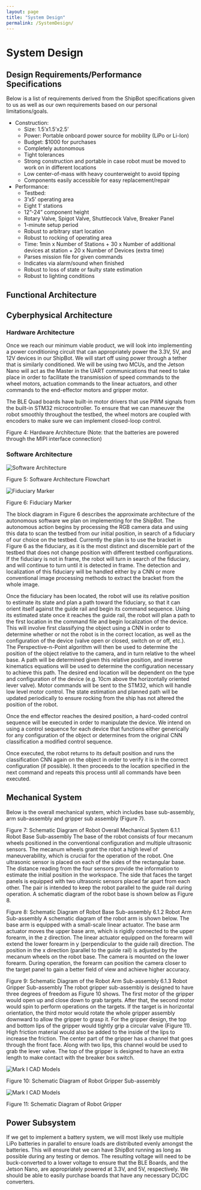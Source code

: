 ```yaml
---
layout: page
title: "System Design"
permalink: /SystemDesign/
---
```


# System Design
## Design Requirements/Performance Specifications
Below is a list of requirements derived from the ShipBot specifications given to us as well as our own requirements based on our personal limitations/goals.
- Construction:
  - Size: 1.5’x1.5’x2.5’
  - Power: Portable onboard power source for mobility (LiPo or Li-Ion)
  - Budget: $1000 for purchases
  - Completely autonomous
  - Tight tolerances
  - Strong construction and portable in case robot must be moved to work on in different locations
  - Low center-of-mass with heavy counterweight to avoid tipping
  - Components easily accessible for easy replacement/repair
- Performance:
  - Testbed:
  - 3’x5’ operating area
  - Eight 1’ stations
  - 12”-24” component height
  - Rotary Valve, Spigot Valve, Shuttlecock Valve, Breaker Panel
  - 1-minute setup period
  - Robust to arbitrary start location
  - Robust to rocking of operating area
  - Time: 1min x Number of Stations + 30 x Number of additional devices at station + 20 x Number of Devices (extra time)
  - Parses mission file for given commands
  - Indicates via alarm/sound when finished
  - Robust to loss of state or faulty state estimation
  - Robust to lighting conditions

## Functional Architecture

## Cyberphysical Architecture
### Hardware Architecture
Once we reach our minimum viable product, we will look into implementing a power conditioning circuit that can appropriately power the 3.3V, 5V, and 12V devices in our ShipBot. We will start off using power through a tether that is similarly conditioned. We will be using two MCUs, and the Jetson Nano will act as the Master in the UART communications that need to take place in order to facilitate the transmission of speed commands to the wheel motors, actuation commands to the linear actuators, and other commands to the end-effector motors and gripper motor.

The BLE Quad boards have built-in motor drivers that use PWM signals from the built-in STM32 microcontroller. To ensure that we can maneuver the robot smoothly throughout the testbed, the wheel motors are coupled with encoders to make sure we can implement closed-loop control.

Figure 4: Hardware Architecture
(Note: that the batteries are powered through the MIPI interface connection)
### Software Architecture

![Software Architecture](/images/SoftwareArchitecture.png)

Figure 5: Software Architecture Flowchart

![Fiduciary Marker](/images/fiduciary.jpg)

Figure 6: Fiduciary Marker

The block diagram in Figure 6 describes the approximate architecture of the autonomous software we plan on implementing for the ShipBot. The autonomous action begins by processing the RGB camera data and using this data to scan the testbed from our initial position, in search of a fiduciary of our choice on the testbed. Currently the plan is to use the bracket in Figure 6 as the fiduciary, as it is the most distinct and discernible part of the testbed that does not change position with different testbed configurations. If the fiduciary is not in frame, the robot will turn in search of the fiduciary, and will continue to turn until it is detected in frame. The detection and localization of this fiduciary will be handled either by a CNN or more conventional image processing methods to extract the bracket from the whole image.

Once the fiduciary has been located, the robot will use its relative position to estimate its state and plan a path toward the fiduciary, so that it can orient itself against the guide rail and begin its command sequence. Using its estimated state once it reaches the guide rail, the robot will plan a path to the first location in the command file and begin localization of the device. This will involve first classifying the object using a CNN in order to determine whether or not the robot is in the correct location, as well as the configuration of the device (valve open or closed, switch on or off, etc.). The Perspective-n-Point algorithm will then be used to determine the position of the object relative to the camera, and in turn relative to the wheel base. A path will be determined given this relative position, and inverse kinematics equations will be used to determine the configuration necessary to achieve this path. The desired end location will be dependent on the type and configuration of the device (e.g. 10cm above the horizontally oriented lever valve). Motor commands will be sent to the STM32, which will handle low level motor control. The state estimation and planned path will be updated periodically to ensure rocking from the ship has not altered the position of the robot. 

Once the end effector reaches the desired position, a hard-coded control sequence will be executed in order to manipulate the device. We intend on using a control sequence for each device that functions either generically for any configuration of the object or determines from the original CNN classification a modified control sequence.

Once executed, the robot returns to its default position and runs the classification CNN again on the object in order to verify it is in the correct configuration (if possible). It then proceeds to the location specified in the next command and repeats this process until all commands have been executed. 

## Mechanical System
Below is the overall mechanical system, which includes base sub-assembly, arm sub-assembly and gripper sub assembly (Figure 7).

Figure 7: Schematic Diagram of Robot Overall Mechanical System
6.1.1 Robot Base Sub-assembly
The base of the robot consists of four mecanum wheels positioned in the conventional configuration and multiple ultrasonic sensors. The mecanum wheels grant the robot a high level of maneuverability, which is crucial for the operation of the robot. One ultrasonic sensor is placed on each of the sides of the rectangular base. The distance reading from the four sensors provide the information to estimate the initial position in the workspace. The side that faces the target panels is equipped with two ultrasonic sensors placed far apart from each other. The pair is intended to keep the robot parallel to the guide rail during operation. A schematic diagram of the robot base is shown below as Figure 8.

Figure 8: Schematic Diagram of Robot Base Sub-assembly
6.1.2 Robot Arm Sub-assembly
A schematic diagram of the robot arm is shown below. The base arm is equipped with a small-scale linear actuator. The base arm actuator moves the upper base arm, which is rigidly connected to the upper forearm, in the z direction. The linear actuator equipped on the forearm will extend the lower forearm in y (perpendicular to the guide rail) direction. The position in the x direction (parallel to the guide rail) is adjusted by the mecanum wheels on the robot base. The camera is mounted on the lower forearm. During operation, the forearm can position the camera closer to the target panel to gain a better field of view and achieve higher accuracy.

Figure 9: Schematic Diagram of the Robot Arm Sub-assembly
6.1.3 Robot Gripper Sub-assembly
The robot gripper sub-assembly is designed to have three degrees of freedom as Figure 10 shows. The first motor of the gripper would open up and close down to grab targets. After that, the second motor would spin to perform operations on the targets. If the target is in horizontal orientation, the third motor would rotate the whole gripper assembly downward to allow the gripper to grasp it. For the gripper design, the top and bottom lips of the gripper would tightly grip a circular valve (Figure 11). High friction material would also be added to the inside of the lips to increase the friction. The center part of the gripper has a channel that goes through the front face. Along with two lips, this channel would be used to grab the lever valve. The top of the gripper is designed to have an extra length to make contact with the breaker box switch.

![Mark I CAD Models](/images/gripper_isometric_view.png)

Figure 10: Schematic Diagram of Robot Gripper Sub-assembly

![Mark I CAD Models](/images/gripper_part_isometric_view.png)

Figure 11: Schematic Diagram of Robot Gripper 

## Power Subsystem
If we get to implement a battery system, we will most likely use multiple LiPo batteries in parallel to ensure loads are distributed evenly amongst the batteries. This will ensure that we can have ShipBot running as long as possible during any testing or demos. The resulting voltage will need to be buck-converted to a lower voltage to ensure that the BLE Boards, and the Jetson Nano, are appropriately powered at 3.3V, and 5V, respectively. We should be able to easily purchase boards that have any necessary DC/DC converters.


